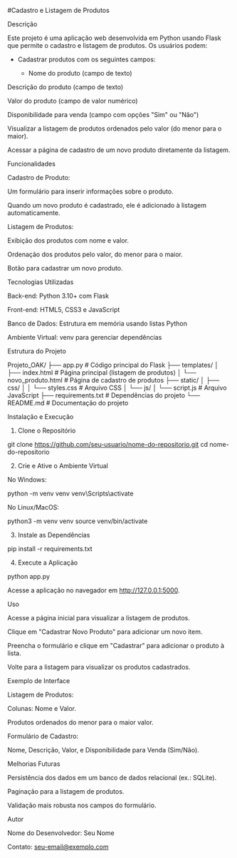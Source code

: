 #Cadastro e Listagem de Produtos

Descrição

Este projeto é uma aplicação web desenvolvida em Python usando Flask que permite o cadastro e listagem de produtos. Os usuários podem:

- Cadastrar produtos com os seguintes campos:

  - Nome do produto (campo de texto)

Descrição do produto (campo de texto)

Valor do produto (campo de valor numérico)

Disponibilidade para venda (campo com opções "Sim" ou "Não")

Visualizar a listagem de produtos ordenados pelo valor (do menor para o maior).

Acessar a página de cadastro de um novo produto diretamente da listagem.

Funcionalidades

Cadastro de Produto:

Um formulário para inserir informações sobre o produto.

Quando um novo produto é cadastrado, ele é adicionado à listagem automaticamente.

Listagem de Produtos:

Exibição dos produtos com nome e valor.

Ordenação dos produtos pelo valor, do menor para o maior.

Botão para cadastrar um novo produto.

Tecnologias Utilizadas

Back-end: Python 3.10+ com Flask

Front-end: HTML5, CSS3 e JavaScript

Banco de Dados: Estrutura em memória usando listas Python

Ambiente Virtual: venv para gerenciar dependências

Estrutura do Projeto

Projeto_OAK/
├── app.py                 # Código principal do Flask
├── templates/
│   ├── index.html         # Página principal (listagem de produtos)
│   └── novo_produto.html  # Página de cadastro de produtos
├── static/
│   ├── css/
│   │   └── styles.css     # Arquivo CSS
│   └── js/
│       └── script.js      # Arquivo JavaScript
├── requirements.txt       # Dependências do projeto
└── README.md              # Documentação do projeto

Instalação e Execução

1. Clone o Repositório

git clone https://github.com/seu-usuario/nome-do-repositorio.git
cd nome-do-repositorio

2. Crie e Ative o Ambiente Virtual

No Windows:

python -m venv venv
venv\Scripts\activate

No Linux/MacOS:

python3 -m venv venv
source venv/bin/activate

3. Instale as Dependências

pip install -r requirements.txt

4. Execute a Aplicação

python app.py

Acesse a aplicação no navegador em http://127.0.0.1:5000.

Uso

Acesse a página inicial para visualizar a listagem de produtos.

Clique em "Cadastrar Novo Produto" para adicionar um novo item.

Preencha o formulário e clique em "Cadastrar" para adicionar o produto à lista.

Volte para a listagem para visualizar os produtos cadastrados.

Exemplo de Interface

Listagem de Produtos:

Colunas: Nome e Valor.

Produtos ordenados do menor para o maior valor.

Formulário de Cadastro:

Nome, Descrição, Valor, e Disponibilidade para Venda (Sim/Não).

Melhorias Futuras

Persistência dos dados em um banco de dados relacional (ex.: SQLite).

Paginação para a listagem de produtos.

Validação mais robusta nos campos do formulário.

Autor

Nome do Desenvolvedor: Seu Nome

Contato: seu-email@exemplo.com
